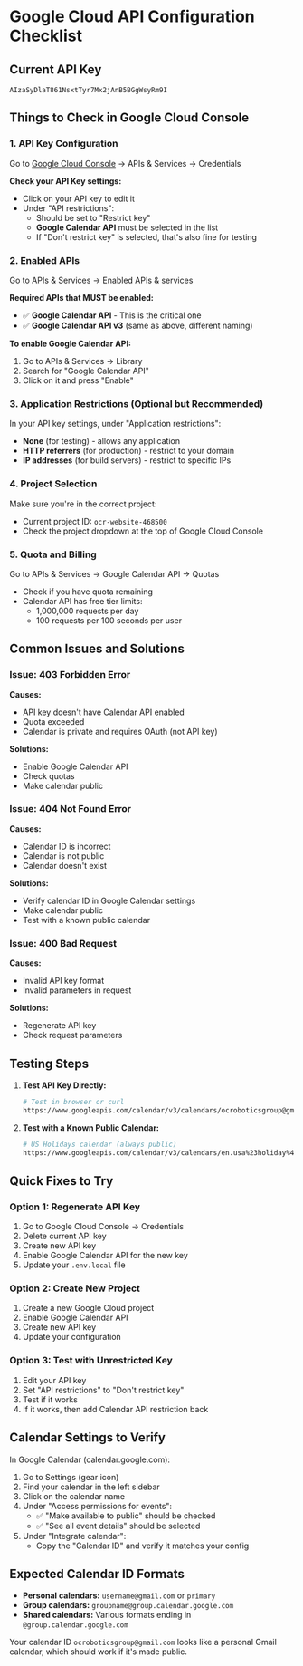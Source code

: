 # Google Cloud API Configuration Checklist

## Current API Key
`AIzaSyDlaT861NsxtTyr7Mx2jAnB5BGgWsyRm9I`

## Things to Check in Google Cloud Console

### 1. API Key Configuration
Go to [Google Cloud Console](https://console.cloud.google.com/) → APIs & Services → Credentials

**Check your API Key settings:**
- Click on your API key to edit it
- Under "API restrictions":
  - Should be set to "Restrict key" 
  - **Google Calendar API** must be selected in the list
  - If "Don't restrict key" is selected, that's also fine for testing

### 2. Enabled APIs
Go to APIs & Services → Enabled APIs & services

**Required APIs that MUST be enabled:**
- ✅ **Google Calendar API** - This is the critical one
- ✅ **Google Calendar API v3** (same as above, different naming)

**To enable Google Calendar API:**
1. Go to APIs & Services → Library
2. Search for "Google Calendar API"
3. Click on it and press "Enable"

### 3. Application Restrictions (Optional but Recommended)
In your API key settings, under "Application restrictions":
- **None** (for testing) - allows any application
- **HTTP referrers** (for production) - restrict to your domain
- **IP addresses** (for build servers) - restrict to specific IPs

### 4. Project Selection
Make sure you're in the correct project:
- Current project ID: `ocr-website-468500`
- Check the project dropdown at the top of Google Cloud Console

### 5. Quota and Billing
Go to APIs & Services → Google Calendar API → Quotas
- Check if you have quota remaining
- Calendar API has free tier limits:
  - 1,000,000 requests per day
  - 100 requests per 100 seconds per user

## Common Issues and Solutions

### Issue: 403 Forbidden Error
**Causes:**
- API key doesn't have Calendar API enabled
- Quota exceeded
- Calendar is private and requires OAuth (not API key)

**Solutions:**
- Enable Google Calendar API
- Check quotas
- Make calendar public

### Issue: 404 Not Found Error  
**Causes:**
- Calendar ID is incorrect
- Calendar is not public
- Calendar doesn't exist

**Solutions:**
- Verify calendar ID in Google Calendar settings
- Make calendar public
- Test with a known public calendar

### Issue: 400 Bad Request
**Causes:**
- Invalid API key format
- Invalid parameters in request

**Solutions:**
- Regenerate API key
- Check request parameters

## Testing Steps

1. **Test API Key Directly:**
   ```bash
   # Test in browser or curl
   https://www.googleapis.com/calendar/v3/calendars/ocroboticsgroup@gmail.com/events?key=AIzaSyDlaT861NsxtTyr7Mx2jAnB5BGgWsyRm9I&maxResults=1
   ```

2. **Test with a Known Public Calendar:**
   ```bash
   # US Holidays calendar (always public)
   https://www.googleapis.com/calendar/v3/calendars/en.usa%23holiday%40group.v.calendar.google.com/events?key=YOUR_API_KEY&maxResults=1
   ```

## Quick Fixes to Try

### Option 1: Regenerate API Key
1. Go to Google Cloud Console → Credentials
2. Delete current API key
3. Create new API key
4. Enable Google Calendar API for the new key
5. Update your `.env.local` file

### Option 2: Create New Project
1. Create a new Google Cloud project
2. Enable Google Calendar API
3. Create new API key
4. Update your configuration

### Option 3: Test with Unrestricted Key
1. Edit your API key
2. Set "API restrictions" to "Don't restrict key"
3. Test if it works
4. If it works, then add Calendar API restriction back

## Calendar Settings to Verify

In Google Calendar (calendar.google.com):
1. Go to Settings (gear icon)
2. Find your calendar in the left sidebar
3. Click on the calendar name
4. Under "Access permissions for events":
   - ✅ "Make available to public" should be checked
   - ✅ "See all event details" should be selected
5. Under "Integrate calendar":
   - Copy the "Calendar ID" and verify it matches your config

## Expected Calendar ID Formats

- **Personal calendars:** `username@gmail.com` or `primary`
- **Group calendars:** `groupname@group.calendar.google.com`
- **Shared calendars:** Various formats ending in `@group.calendar.google.com`

Your calendar ID `ocroboticsgroup@gmail.com` looks like a personal Gmail calendar, which should work if it's made public.
